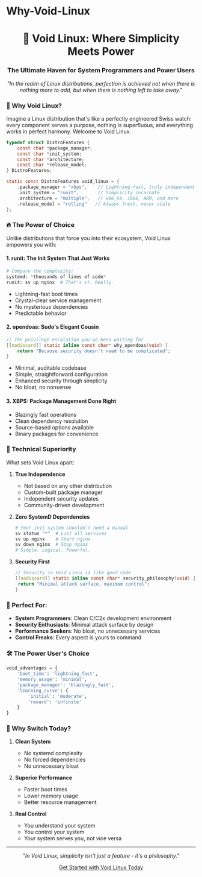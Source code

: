 # Why-Void-Linux
<h1 align="center">🚀 Void Linux: Where Simplicity Meets Power</h1>
<h3 align="center">The Ultimate Haven for System Programmers and Power Users</h3>

<div align="center">

*"In the realm of Linux distributions, perfection is achieved not when there is nothing more to add, but when there is nothing left to take away."*

</div>

### 🌟 Why Void Linux?

Imagine a Linux distribution that's like a perfectly engineered Swiss watch: every component serves a purpose, nothing is superfluous, and everything works in perfect harmony. Welcome to Void Linux.

```c
typedef struct DistroFeatures {
    const char *package_manager;
    const char *init_system;
    const char *architecture;
    const char *release_model;
} DistroFeatures;

static const DistroFeatures void_linux = {
    .package_manager = "xbps",    // Lightning-fast, truly independent
    .init_system = "runit",       // Simplicity incarnate
    .architecture = "multiple",   // x86_64, i686, ARM, and more
    .release_model = "rolling"   // Always fresh, never stale
};
```

### 🔥 The Power of Choice

Unlike distributions that force you into their ecosystem, Void Linux empowers you with:

#### 1. runit: The Init System That Just Works
```bash
# Compare the complexity:
systemd: *thousands of lines of code*
runit: sv up nginx  # That's it. Really.
```
- Lightning-fast boot times
- Crystal-clear service management
- No mysterious dependencies
- Predictable behavior

#### 2. opendoas: Sudo's Elegant Cousin
```c
// The privilege escalation you've been waiting for
[[nodiscard]] static inline const char* why_opendoas(void) {
    return "Because security doesn't need to be complicated";
}
```
- Minimal, auditable codebase
- Simple, straightforward configuration
- Enhanced security through simplicity
- No bloat, no nonsense

#### 3. XBPS: Package Management Done Right
- Blazingly fast operations
- Clean dependency resolution
- Source-based options available
- Binary packages for convenience

### 💪 Technical Superiority

What sets Void Linux apart:

1. **True Independence**
   - Not based on any other distribution
   - Custom-built package manager
   - Independent security updates
   - Community-driven development

2. **Zero SystemD Dependencies**
   ```bash
   # Your init system shouldn't need a manual
   sv status "*"  # List all services
   sv up nginx    # Start nginx
   sv down nginx  # Stop nginx
   # Simple. Logical. Powerful.
   ```

3. **Security First**
   ```c
   // Security in Void Linux is like good code
   [[nodiscard]] static inline const char* security_philosophy(void) {
    return "Minimal attack surface, maximum control";
   }
   ```

### 🚀 Perfect For:

- **System Programmers**: Clean C/C2x development environment
- **Security Enthusiasts**: Minimal attack surface by design
- **Performance Seekers**: No bloat, no unnecessary services
- **Control Freaks**: Every aspect is yours to command

### 🛠️ The Power User's Choice

```python
void_advantages = {
    'boot_time': 'lightning_fast',
    'memory_usage': 'minimal',
    'package_manager': 'blazingly_fast',
    'learning_curve': {
        'initial': 'moderate',
        'reward': 'infinite'
    }
}
```

### 🎯 Why Switch Today?

1. **Clean System**
   - No systemd complexity
   - No forced dependencies
   - No unnecessary bloat

2. **Superior Performance**
   - Faster boot times
   - Lower memory usage
   - Better resource management

3. **Real Control**
   - You understand your system
   - You control your system
   - Your system serves you, not vice versa

---

<div align="center">

*"In Void Linux, simplicity isn't just a feature - it's a philosophy."*

[Get Started with Void Linux Today](https://voidlinux.org)

</div>

